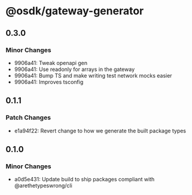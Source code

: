 # @osdk/gateway-generator

## 0.3.0

### Minor Changes

- 9906a41: Tweak openapi gen
- 9906a41: Use readonly for arrays in the gateway
- 9906a41: Bump TS and make writing test network mocks easier
- 9906a41: Improves tsconfig

## 0.1.1

### Patch Changes

- e1a94f22: Revert change to how we generate the built package types

## 0.1.0

### Minor Changes

- a0d5e431: Update build to ship packages compliant with @arethetypeswrong/cli
